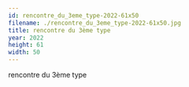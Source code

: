```yaml
---
id: rencontre_du_3eme_type-2022-61x50
filename: ./rencontre_du_3eme_type-2022-61x50.jpg
title: rencontre du 3ème type
year: 2022
height: 61
width: 50
---
```


rencontre du 3ème type
